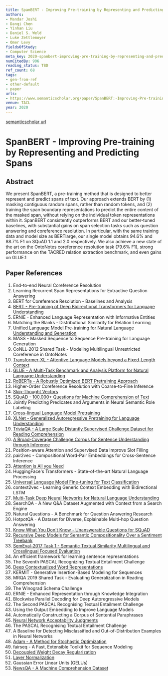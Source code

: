 ```yaml
---
title: SpanBERT - Improving Pre-training by Representing and Predicting Spans
authors:
- Mandar Joshi
- Danqi Chen
- Yinhan Liu
- Daniel S. Weld
- Luke Zettlemoyer
- Omer Levy
fieldsOfStudy:
- Computer Science
meta_key: 2020-spanbert-improving-pre-training-by-representing-and-predicting-spans
numCitedBy: 906
reading_status: TBD
ref_count: 68
tags:
- gen-from-ref
- other-default
- paper
urls:
- https://www.semanticscholar.org/paper/SpanBERT:-Improving-Pre-training-by-Representing-Joshi-Chen/81f5810fbbab9b7203b9556f4ce3c741875407bc?sort=total-citations
venue: TACL
year: 2020
---
```


[semanticscholar url](https://www.semanticscholar.org/paper/SpanBERT:-Improving-Pre-training-by-Representing-Joshi-Chen/81f5810fbbab9b7203b9556f4ce3c741875407bc?sort=total-citations)

# SpanBERT - Improving Pre-training by Representing and Predicting Spans

## Abstract

We present SpanBERT, a pre-training method that is designed to better represent and predict spans of text. Our approach extends BERT by (1) masking contiguous random spans, rather than random tokens, and (2) training the span boundary representations to predict the entire content of the masked span, without relying on the individual token representations within it. SpanBERT consistently outperforms BERT and our better-tuned baselines, with substantial gains on span selection tasks such as question answering and coreference resolution. In particular, with the same training data and model size as BERTlarge, our single model obtains 94.6% and 88.7% F1 on SQuAD 1.1 and 2.0 respectively. We also achieve a new state of the art on the OntoNotes coreference resolution task (79.6% F1), strong performance on the TACRED relation extraction benchmark, and even gains on GLUE.1

## Paper References

1. End-to-end Neural Coreference Resolution
2. Learning Recurrent Span Representations for Extractive Question Answering
3. BERT for Coreference Resolution - Baselines and Analysis
4. [BERT - Pre-training of Deep Bidirectional Transformers for Language Understanding](2019-bert.md)
5. ERNIE - Enhanced Language Representation with Informative Entities
6. Matching the Blanks - Distributional Similarity for Relation Learning
7. [Unified Language Model Pre-training for Natural Language Understanding and Generation](2019-unified-language-model-pre-training-for-natural-language-understanding-and-generation)
8. MASS - Masked Sequence to Sequence Pre-training for Language Generation
9. CoNLL-2012 Shared Task - Modeling Multilingual Unrestricted Coreference in OntoNotes
10. [Transformer-XL - Attentive Language Models beyond a Fixed-Length Context](2019-transformer-xl-attentive-language-models-beyond-a-fixed-length-context)
11. [GLUE - A Multi-Task Benchmark and Analysis Platform for Natural Language Understanding](2018-glue-a-multi-task-benchmark-and-analysis-platform-for-natural-language-understanding)
12. [RoBERTa - A Robustly Optimized BERT Pretraining Approach](2019-roberta-a-robustly-optimized-bert-pretraining-approach)
13. Higher-Order Coreference Resolution with Coarse-to-Fine Inference
14. [Skip-Thought Vectors](2015-skip-thought-vectors)
15. [SQuAD - 100,000+ Questions for Machine Comprehension of Text](2016-squad-100-000-questions-for-machine-comprehension-of-text)
16. Jointly Predicting Predicates and Arguments in Neural Semantic Role Labeling
17. [Cross-lingual Language Model Pretraining](2019-cross-lingual-language-model-pretraining)
18. [XLNet - Generalized Autoregressive Pretraining for Language Understanding](2019-xlnet-generalized-autoregressive-pretraining-for-language-understanding)
19. [TriviaQA - A Large Scale Distantly Supervised Challenge Dataset for Reading Comprehension](2017-triviaqa-a-large-scale-distantly-supervised-challenge-dataset-for-reading-comprehension)
20. [A Broad-Coverage Challenge Corpus for Sentence Understanding through Inference](2018-a-broad-coverage-challenge-corpus-for-sentence-understanding-through-inference)
21. Position-aware Attention and Supervised Data Improve Slot Filling
22. pair2vec - Compositional Word-Pair Embeddings for Cross-Sentence Inference
23. [Attention is All you Need](2017-transformer.md)
24. HuggingFace's Transformers - State-of-the-art Natural Language Processing
25. [Universal Language Model Fine-tuning for Text Classification](2018-universal-language-model-fine-tuning-for-text-classification)
26. context2vec - Learning Generic Context Embedding with Bidirectional LSTM
27. [Multi-Task Deep Neural Networks for Natural Language Understanding](2019-multi-task-deep-neural-networks-for-natural-language-understanding)
28. SearchQA - A New Q&A Dataset Augmented with Context from a Search Engine
29. Natural Questions - A Benchmark for Question Answering Research
30. HotpotQA - A Dataset for Diverse, Explainable Multi-hop Question Answering
31. [Know What You Don't Know - Unanswerable Questions for SQuAD](2018-know-what-you-don-t-know-unanswerable-questions-for-squad)
32. [Recursive Deep Models for Semantic Compositionality Over a Sentiment Treebank](2013-recursive-deep-models-for-semantic-compositionality-over-a-sentiment-treebank)
33. [SemEval-2017 Task 1 - Semantic Textual Similarity Multilingual and Crosslingual Focused Evaluation](2017-semeval-2017-task-1-semantic-textual-similarity-multilingual-and-crosslingual-focused-evaluation)
34. An efficient framework for learning sentence representations
35. The Seventh PASCAL Recognizing Textual Entailment Challenge
36. [Deep Contextualized Word Representations](2018-deep-contextualized-word-representations)
37. KERMIT - Generative Insertion-Based Modeling for Sequences
38. MRQA 2019 Shared Task - Evaluating Generalization in Reading Comprehension
39. The Winograd Schema Challenge
40. ERNIE - Enhanced Representation through Knowledge Integration
41. Blockwise Parallel Decoding for Deep Autoregressive Models
42. The Second PASCAL Recognising Textual Entailment Challenge
43. Using the Output Embedding to Improve Language Models
44. Automatically Constructing a Corpus of Sentential Paraphrases
45. [Neural Network Acceptability Judgments](2019-neural-network-acceptability-judgments)
46. The PASCAL Recognising Textual Entailment Challenge
47. A Baseline for Detecting Misclassified and Out-of-Distribution Examples in Neural Networks
48. [Adam - A Method for Stochastic Optimization](2015-adam-a-method-for-stochastic-optimization)
49. fairseq - A Fast, Extensible Toolkit for Sequence Modeling
50. [Decoupled Weight Decay Regularization](2019-decoupled-weight-decay-regularization)
51. [Layer Normalization](2016-layer-normalization)
52. Gaussian Error Linear Units (GELUs)
53. [NewsQA - A Machine Comprehension Dataset](2017-newsqa-a-machine-comprehension-dataset)
